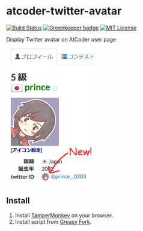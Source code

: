 # atcoder-twitter-avatar

[![Build Status](https://travis-ci.com/ciffelia/atcoder-twitter-avatar.svg?branch=master)](https://travis-ci.com/ciffelia/atcoder-twitter-avatar)
[![Greenkeeper badge](https://badges.greenkeeper.io/ciffelia/atcoder-twitter-avatar.svg)](https://greenkeeper.io/)
[![MIT License](https://img.shields.io/badge/license-MIT-brightgreen.svg?style=flat)](LICENSE)

Display Twitter avatar on AtCoder user page

![screenshot](https://github.com/ciffelia/atcoder-twitter-avatar/raw/master/img/screenshot.png)

## Install

1. Install [TamperMonkey](https://tampermonkey.net/) on your browser.
2. Install script from [Greasy Fork](https://greasyfork.org/ja/scripts/372507-atcoder-twitter-avatar).
